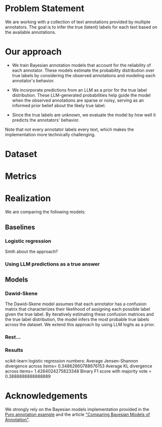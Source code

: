 # Problem Statement
We are working with a collection of text annotations provided by multiple annotators. The goal is to infer the true (latent) labels for each text based on the available annotations.

# Our approach
- We train Bayesian annotation models that account for the reliability of each annotator. These models estimate the probability distribution over true labels by considering the observed annotations and modeling each annotator's behavior. 

- We incorporate predictions from an LLM as a prior for the true label distribution. These LLM-generated probabilities help guide the model when the observed annotations are sparse or noisy, serving as an informed prior belief about the likely true label.

- Since the true labels are unknown, we evaluate the model by how well it predicts the annotators' behavior.

Note that not every annotator labels every text, which makes the implementation more technically challenging.

# Dataset 

# Metrics 

# Realization 
We are comparing the following models:

## Baselines 
### Logistic regression 
Smth about the approach?

### Using LLM predictions as a true answer 

## Models
### Dawid-Skene
The Dawid–Skene model assumes that each annotator has a confusion matrix that characterizes their likelihood of assigning each possible label given the true label. By iteratively estimating these confusion matrices and the true label distribution, the model infers the most probable true labels across the dataset. We extend this approach by using LLM logits as a prior.

### Rest...

### Results

scikit-learn logistic regression numbers:
Average Jensen-Shannon divergence across items= 0.34862660788676153
Average KL divergence across items= 1.4264024275823348
Binary F1 score with majority vote = 0.3888888888888889

# Acknowledgements
We strongly rely on the Bayesian models implementation provided in the [Pyro annotation example](https://num.pyro.ai/en/latest/examples/annotation.html) and the article ["Comparing Bayesian Models of Annotation"](https://aclanthology.org/Q18-1040.pdf).
